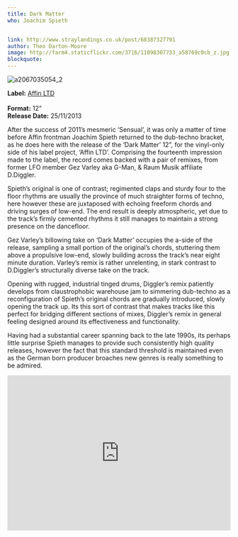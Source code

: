 ```yaml
---
title: Dark Matter
who: Joachim Spieth


link: http://www.straylandings.co.uk/post/68387327791
author: Theo Darton-Moore
image: http://farm4.staticflickr.com/3716/11098307733_a58769c0cb_z.jpg
blockquote:
---
```


![a2067035054_2](http://farm8.staticflickr.com/7436/11105499684_a9bdbd4b6a_t.jpg)

**Label:** [Affin LTD](http://joachimspieth.bandcamp.com/)  
<br>**Format:** 12”
<br>**Release Date:** 25/11/2013

After the success of 2011’s mesmeric ‘Sensual’, it was only a matter of time before Affin frontman Joachim Spieth returned to the dub-techno bracket, as he does here with the release of the ‘Dark Matter’ 12”, for the vinyl-only side of his label project, ‘Affin LTD’. Comprising the fourteenth impression made to the label, the record comes backed with a pair of remixes, from former LFO member Gez Varley aka G-Man, & Raum Musik affiliate D.Diggler.

Spieth’s original is one of contrast; regimented claps and sturdy four to the floor rhythms are usually the province of much straighter forms of techno, here however these are juxtaposed with echoing freeform chords and driving surges of low-end. The end result is deeply atmospheric, yet due to the track’s firmly cemented rhythms it still manages to maintain a strong presence on the dancefloor.

Gez Varley’s billowing take on ‘Dark Matter’ occupies the a-side of the release, sampling a small portion of the original’s chords, stuttering them above a propulsive low-end, slowly building across the track’s near eight minute duration. Varley’s remix is rather unrelenting, in stark contrast to D.Diggler’s structurally diverse take on the track.

Opening with rugged, industrial tinged drums, Diggler’s remix patiently develops from claustrophobic warehouse jam to simmering dub-techno as a reconfiguration of Spieth’s original chords are gradually introduced, slowly opening the track up. Its this sort of contrast that makes tracks like this perfect for bridging different sections of mixes, Diggler’s remix in general feeling designed around its effectiveness and functionality.

Having had a substantial career spanning back to the late 1990s, its perhaps little surprise Spieth manages to provide such consistently high quality releases, however the fact that this standard threshold is maintained even as the German born producer broaches new genres is really something to be admired.

<iframe frameborder="no" height="350" scrolling="no" src="https://w.soundcloud.com/player/?url=https%3A//api.soundcloud.com/playlists/10578072" width="100%"></iframe>